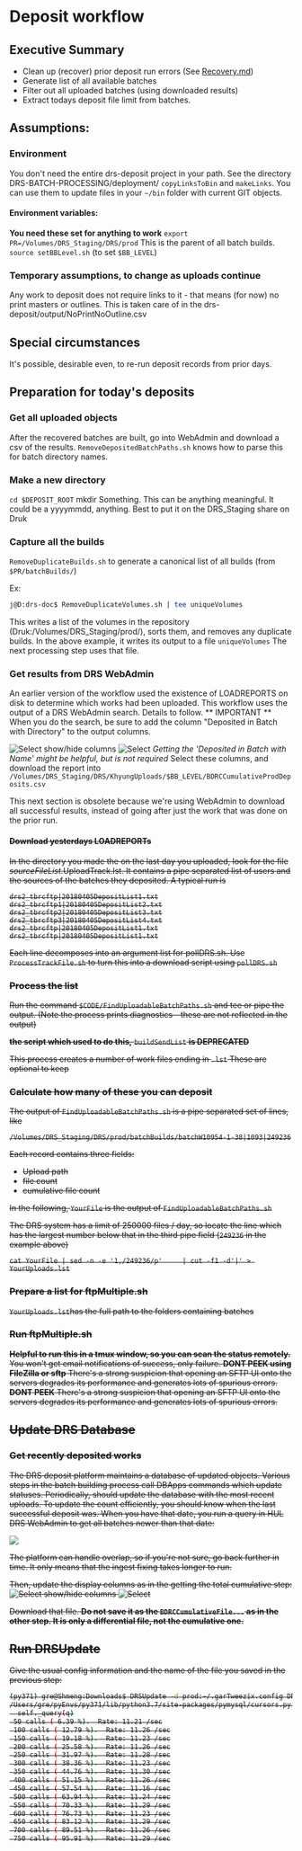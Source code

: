 # Deposit workflow

## Executive Summary
* Clean up (recover) prior deposit run errors (See [Recovery.md](Recovery.md))
* Generate list of all available batches
* Filter out all uploaded batches (using downloaded results)
* Extract todays deposit file limit from batches.
## Assumptions:
### Environment
You don't need the entire drs-deposit project in your path. See the directory DRS-BATCH-PROCESSING/deployment/ `copyLinksToBin` and `makeLinks`.
You can use them to update files in your `~/bin` folder with current GIT objects.
#### Environment variables:
**You need these set for anything to work**
`export PR=/Volumes/DRS_Staging/DRS/prod`  This is the parent of all batch builds.
`source setBBLevel.sh` (to set `$BB_LEVEL`)
### Temporary assumptions, to change as uploads continue
Any work to deposit does not require links to it - that means (for now)
no print masters or outlines. This is taken care of in the drs-deposit/output/NoPrintNoOutline.csv
## Special circumstances
It's possible, desirable even, to re-run deposit records from prior days.
## Preparation for today's deposits

### Get all uploaded objects
After the recovered batches are built, go into WebAdmin and download a csv of the results.
 `RemoveDepositedBatchPaths.sh` knows how to parse this for batch directory names.
### Make a new directory
`cd $DEPOSIT_ROOT`
mkdir Something. This can be anything meaningful. It could be a yyyymmdd, anything. Best to put it on the DRS_Staging
share on Druk
### Capture all the builds
`RemoveDuplicateBuilds.sh` to generate a canonical list of all builds (from `$PR/batchBuilds/`)

Ex:

```bash
j@D:drs-doc$ RemoveDuplicateVolumes.sh | tee uniqueVolumes
```
This writes a list of the volumes in the repository (Druk:/Volumes/DRS_Staging/prod/), sorts them, and removes
any duplicate builds. In the above example, it writes its output to a file `uniqueVolumes` The next processing
step uses that file.


### Get results from DRS WebAdmin
An earlier version of the workflow used the existence of LOADREPORTS on disk to determine which works had been uploaded. This workflow uses the output of a DRS WebAdmin search. Details to follow.
** IMPORTANT ** When you do the search, be sure to add the column "Deposited in Batch with Directory" to the output columns.

![Select show/hide columns](../images/2018/04/91142cc5-2986-41f8-baaf-5133fc3e2184.png)
![Select](../images/2018/04/edd87ba9-9c7e-4159-9c76-490038b61567.png)
_Getting the 'Deposited in Batch with Name' might be helpful, but is not required_
Select these columns, and download the report into `/Volumes/DRS_Staging/DRS/KhyungUploads/$BB_LEVEL/BDRCCumulativeProdDeposits.csv`


This next section is obsolete because we're using WebAdmin to download all successful results, instead of going after 
just the work that was done on the prior run.
<s>
#### Download yesterdays LOADREPORTs
In the directory you made the on the last day you uploaded,  look for the file _sourceFileList_.UploadTrack.lst. It contains a pipe separated list of users and the sources of the batches they deposited. A typical run is
```
drs2_tbrcftp|20180405DepositList1.txt
drs2_tbrcftp1|20180405DepositList2.txt
drs2_tbrcftp2|20180405DepositList3.txt
drs2_tbrcftp3|20180405DepositList4.txt
drs2_tbrcftp|20180405DepositList1.txt
drs2_tbrcftp|20180405DepositList1.txt
```
Each line decomposes into an argument list for pollDRS.sh. Use `ProcessTrackFile.sh` to turn this into a download script using `pollDRS.sh`
### Process the list
Run the command `$CODE/FindUploadableBatchPaths.sh` and tee or pipe the output. (Note the process prints
diagnostics - these are not reflected in the output)

**the script which used to do this,** `buildSendList` **is DEPRECATED**

This process creates a number of work files ending in `.lst` These are optional to keep
### Calculate how many of these you can deposit
The output of `FindUploadableBatchPaths.sh` is a pipe separated set of lines, like

`/Volumes/DRS_Staging/DRS/prod/batchBuilds/batchW10954-1-38|1093|249236`

Each record contains three fields:
- Upload path
- file count
- cumulative file count

In the following, `YourFile` is the output of `FindUploadableBatchPaths.sh`

The DRS system has a limit of 250000 files / day, so locate the line which has the largest number below that
in the third pipe field (`249236` in the example above) 


`cat YourFile | sed -n -e '1,/249236/p'     | cut -f1 -d'|' > YourUploads.lst`

### Prepare a list for ftpMultiple.sh
`YourUploads.lst`has the full path to the folders containing batches
### Run ftpMultiple.sh
**Helpful to run this in a tmux window, so you can scan the status remotely.**
You won't get email notifications of success, only failure.
**DONT PEEK using FileZilla or sftp** There's a strong suspicion that opening an 
SFTP UI onto the servers degrades its performance and generates lots of spurious errors.
**DONT PEEK** There's a strong suspicion that opening an SFTP UI onto the servers degrades its performance and generates lots of spurious errors.
## Update DRS Database
### Get recently deposited works
The DRS deposit platform maintains a database of updated objects. Various steps in the batch building process call DBApps commands which update statuses.
Periodically, should update the database with the most recent uploads. To update the
count efficiently, you should know when the last successful deposit was. When you have that date,
you run a query in HUL DRS WebAdmin to get all batches newer than that date:

![](.DepositWorkflow_images/c8260c1d.png)

The platform can handle overlap, so if you're not sure, go back further in time. It
only means that the ingest fixing takes longer to run. 

Then, update the display columns as in the getting the total cumulative step:
![Select show/hide columns](../images/2018/04/91142cc5-2986-41f8-baaf-5133fc3e2184.png)
![Select](../images/2018/04/edd87ba9-9c7e-4159-9c76-490038b61567.png)

Download that file. **Do not save it as the `BDRCCumulativeFile...` as in the other step.
It is only a differential file, not the cumulative one.**
## Run DRSUpdate


Give the usual config information and the name of the file you saved in the previous step:
```bash
(py371) gre@Shmeng:Downloads$ DRSUpdate -d prod:~/.garTweezix.config DRSDepositsPost2018-10-17.csv
/Users/gre/pyEnvs/py371/lib/python3.7/site-packages/pymysql/cursors.py:276: Warning: (1265, "Data truncated for column 'IngestDate' at row 1")
  self._query(q)
 50 calls ( 6.39 %).  Rate: 11.21 /sec
 100 calls ( 12.79 %).  Rate: 11.26 /sec
 150 calls ( 19.18 %).  Rate: 11.23 /sec
 200 calls ( 25.58 %).  Rate: 11.26 /sec
 250 calls ( 31.97 %).  Rate: 11.28 /sec
 300 calls ( 38.36 %).  Rate: 11.23 /sec
 350 calls ( 44.76 %).  Rate: 11.30 /sec
 400 calls ( 51.15 %).  Rate: 11.26 /sec
 450 calls ( 57.54 %).  Rate: 11.16 /sec
 500 calls ( 63.94 %).  Rate: 11.24 /sec
 550 calls ( 70.33 %).  Rate: 11.29 /sec
 600 calls ( 76.73 %).  Rate: 11.23 /sec
 650 calls ( 83.12 %).  Rate: 11.29 /sec
 700 calls ( 89.51 %).  Rate: 11.26 /sec
 750 calls ( 95.91 %).  Rate: 11.29 /sec

```



